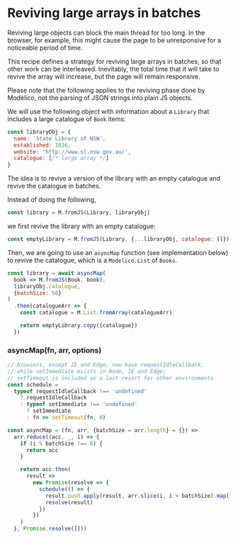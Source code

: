# Reviving large arrays in batches

Reviving large objects can block the main thread for too long. In the browser,
for example, this might cause the page to be unresponsive for a noticeable
period of time.

This recipe defines a strategy for reviving large arrays in batches, so that
other work can be interleaved. Inevitably, the total time that it will take to
revive the array will increase, but the page will remain responsive.

Please note that the following applies to the reviving phase done by Modélico,
not the parsing of JSON strings into plain JS objects.

We will use the following object with information about a `Library` that
includes a large catalogue of `Book` items:

```js
const libraryObj = {
  name: 'State Library of NSW',
  established: 1826,
  website: 'http://www.sl.nsw.gov.au/',
  catalogue: [/* large array */]
}
```

The idea is to revive a version of the library with an empty catalogue and
revive the catalogue in batches.

Instead of doing the following,

```js
const library = M.fromJS(Library, libraryObj)
```

we first revive the library with an empty catalogue:

```js
const emptyLibrary = M.fromJS(Library, {...libraryObj, catalogue: []})
```

Then, we are going to use an `asyncMap` function (see implementation below) to
revive the catalogue, which is a `Modelico.List` of `Books`.

```js
const library = await asyncMap(
  book => M.fromJS(Book, book),
  libraryObj.catalogue,
  {batchSize: 50}
)
  .then(catalogueArr => {
    const catalogue = M.List.fromArray(catalogueArr)

    return emptyLibrary.copy({catalogue})
  })
```

### asyncMap(fn, arr, options)

```js
// browsers, except IE and Edge, now have requestIdleCallback,
// while setImmediate exists in Node, IE and Edge;
// setTimeout is included as a last resort for other environments
const schedule =
  typeof requestIdleCallback !== 'undefined'
    ? requestIdleCallback
    : typeof setImmediate !== 'undefined'
      ? setImmediate
      : fn => setTimeout(fn, 0)

const asyncMap = (fn, arr, {batchSize = arr.length} = {}) =>
  arr.reduce((acc, _, i) => {
    if (i % batchSize !== 0) {
      return acc
    }

    return acc.then(
      result =>
        new Promise(resolve => {
          schedule(() => {
            result.push.apply(result, arr.slice(i, i + batchSize).map(fn))
            resolve(result)
          })
        })
    )
  }, Promise.resolve([]))
```
